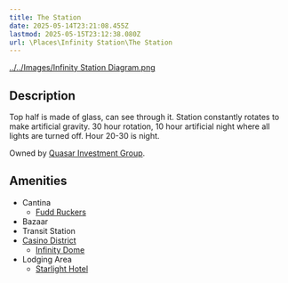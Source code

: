 ```yaml
---
title: The Station
date: 2025-05-14T23:21:08.455Z
lastmod: 2025-05-15T23:12:38.080Z
url: \Places\Infinity Station\The Station
---
```

[../../Images/Infinity Station Diagram.png](/ob/Images/Infinity%20Station%20Diagram.png)

## Description

Top half is made of glass, can see through it. Station constantly rotates to make artificial gravity. 30 hour rotation, 10 hour artificial night where all lights are turned off. Hour 20-30 is night.

Owned by [Quasar Investment Group](/Factions%20and%20Groups/Quasar%20Investment%20Group).

## Amenities

* Cantina
  * [Fudd Ruckers](Fudd%20Ruckers)
* Bazaar
* Transit Station
* [Casino District](Casino%20District)
  * [Infinity Dome](Infinity%20Dome)
* Lodging Area
  * [Starlight Hotel](Starlight%20Hotel)
